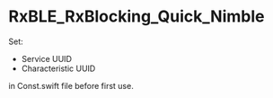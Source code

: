 # RxBLE_RxBlocking_Quick_Nimble

Set:
 - Service UUID
 - Characteristic UUID
 
 in Const.swift file before first use.
